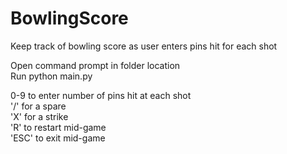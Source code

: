 # BowlingScore
 Keep track of bowling score as user enters pins hit for each shot

 Open command prompt in folder location  
 Run python main.py  
 
 0-9 to enter number of pins hit at each shot  
 '/' for a spare  
 'X' for a strike  
 'R' to restart mid-game  
 'ESC' to exit mid-game
